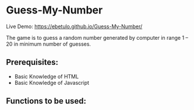 # Guess-My-Number

Live Demo: https://ebetulo.github.io/Guess-My-Number/

The game is to guess a random number generated by computer in range 1 – 20 in minimum number of guesses.

## Prerequisites:

* Basic Knowledge of HTML
* Basic Knowledge of Javascript

## Functions to be used:

